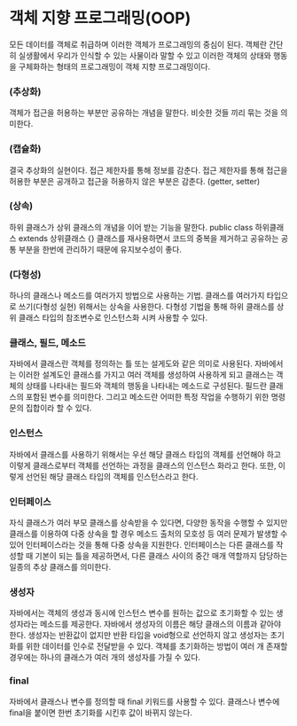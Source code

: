 # 객체 지향 프로그래밍(OOP)
모든 데이터를 객체로 취급하며 이러한 객체가 프로그래밍의 중심이 된다.
객체란 간단히 실생활에서 우리가 인식할 수 있는 사물이라 말할 수 있고
이러한 객체의 상태와 행동을 구체화하는 형태의 프로그래밍이 객체 지향 프로그래밍이다.

### (추상화)
객체가 접근을 허용하는 부분만 공유하는 개념을 말한다.
비슷한 것들 끼리 묶는 것을 의미한다.

### (캡슐화)
결국 추상화의 실현이다. 접근 제한자를 통해 정보를 감춘다.
접근 제한자를 통해 접근을 허용한 부분은 공개하고 접근을 허용하지 않은 부분은 감춘다. (getter, setter)

### (상속)
하위 클래스가 상위 클래스의 개념을 이어 받는 기능을 말한다.
 public class 하위클래스 extends 상위클래스 {}
클래스를 재사용하면서 코드의 중복을 제거하고 공유하는 공통 부분을 한번에 관리하기 때문에 유지보수성이 좋다.

### (다형성)
하나의 클래스나 메소드를 여러가지 방법으로 사용하는 기법.
클래스를 여러가지 타입으로 쓰기(다형성 실현) 위해서는 상속을 사용한다.
다형성 기법을 통해 하위 클래스를 상위 클래스 타입의 참조변수로 인스턴스화 시켜 사용할 수 있다.

### 클래스, 필드, 메소드
자바에서 클래스란 객체를 정의하는 틀 또는 설게도와 같은 의미로 사용된다.
자바에서는 이러한 설계도인 클래스를 가지고 여러 객체를 생성하여 사용하게 되고
클래스는 객체의 상태를 나타내는 필드와 객체의 행동을 나타내는 메소드로 구성된다.
필드란 클래스의 포함된 변수를 의미한다. 그리고 메소드란 
어떠한 특정 작업을 수행하기 위한 명령문의 집합이라 할 수 있다.

### 인스턴스
자바에서 클래스를 사용하기 위해서는 우선 해당 클래스 타입의 객체를 선언해야 하고
이렇게 클래스로부터 객체를 선언하는 과정을 클래스의 인스턴스 화라고 한다. 또한, 
이렇게 선언된 해당 클래스 타입의 객체를 인스턴스라고 한다.

### 인터페이스
자식 클래스가 여러 부모 클래스를 상속받을 수 있다면, 
다양한 동작을 수행할 수 있지만 클래스를 이용하여 다중 상속을 할 경우 
메소드 출처의 모호성 등 여러 문제가 발생할 수 있어 인터페이스라는 것을 통해 다중 상속을 지원한다. 
인터페이스는 다른 클래스를 작성할 때 기본이 되는 틀을 제공하면서, 
다른 클래스 사이의 중간 매개 역할까지 담당하는 일종의 추상 클래스를 의미한다.

### 생성자
자바에서는 객체의 생성과 동시에 인스턴스 변수를 원하는 값으로 초기화할 수 있는 
생성자라는 메소드를 제공한다. 자바에서 생성자의 이름은 해당 클래스의 이름과 같아야 한다. 
생성자는 반환값이 없지만 반환 타입을 void형으로 선언하지 않고 생성자는 초기화를 위한 데이터를 인수로 전달받을 수 있다. 
객체를 초기화하는 방법이 여러 개 존재할 경우에는 하나의 클래스가 여러 개의 생성자를 가질 수 있다.

### final
자바에서 클래스나 변수를 정의할 때 final 키워드를 사용할 수 있다.
클래스나 변수에 final을 붙이면 한번 초기화를 시킨후 값이 바뀌지 않는다.

